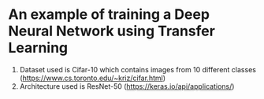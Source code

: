 # An example of training a Deep Neural Network using Transfer Learning
1. Dataset used is Cifar-10 which contains images from 10 different classes (https://www.cs.toronto.edu/~kriz/cifar.html)
2. Architecture used is ResNet-50 (https://keras.io/api/applications/)
